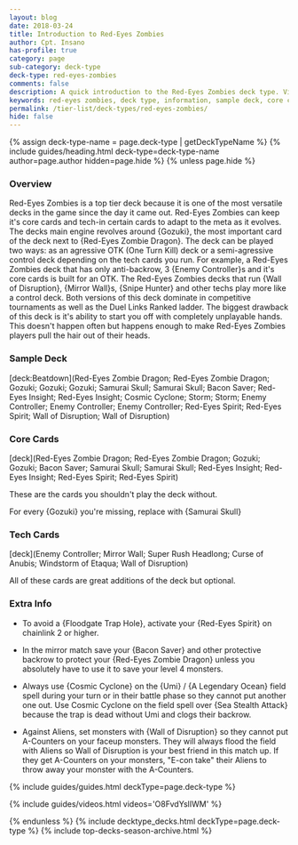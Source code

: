 ```yaml
---
layout: blog
date: 2018-03-24
title: Introduction to Red-Eyes Zombies
author: Cpt. Insano
has-profile: true
category: page
sub-category: deck-type
deck-type: red-eyes-zombies
comments: false
description: A quick introduction to the Red-Eyes Zombies deck type. View sample deck, core cards, tech cards, quick tips, guides, videos and other information.
keywords: red-eyes zombies, deck type, information, sample deck, core cards, tech cards, quick tips, guides, videos
permalink: /tier-list/deck-types/red-eyes-zombies/
hide: false
---
```


{% assign deck-type-name = page.deck-type | getDeckTypeName %}
{% include guides/heading.html deck-type=deck-type-name author=page.author hidden=page.hide %}
{% unless page.hide %}

### Overview
Red-Eyes Zombies is a top tier deck because it is one of the most versatile decks in the game since the day it came out. Red-Eyes Zombies can keep it's core cards and tech-in certain cards to adapt to the meta as it evolves. The decks main engine revolves around {Gozuki}, the most important card of the deck next to {Red-Eyes Zombie Dragon}. The deck can be played two ways: as an agressive OTK (One Turn Kill) deck or a semi-agressive control deck depending on the tech cards you run. For example, a Red-Eyes Zombies deck that has only anti-backrow, 3 {Enemy Controller}s and it's core cards is built for an OTK. The Red-Eyes Zombies decks that run {Wall of Disruption}, {Mirror Wall}s, {Snipe Hunter} and other techs play more like a control deck. Both versions of this deck dominate in competitive tournaments as well as the Duel Links Ranked ladder. The biggest drawback of this deck is it's ability to start you off with completely unplayable hands. This doesn't happen often but happens enough to make Red-Eyes Zombies players pull the hair out of their heads.

### Sample Deck

[deck:Beatdown](Red-Eyes Zombie Dragon; Red-Eyes Zombie Dragon; Gozuki; Gozuki; Gozuki; Samurai Skull; Samurai Skull; Bacon Saver; Red-Eyes Insight; Red-Eyes Insight; Cosmic Cyclone; Storm; Storm; Enemy Controller; Enemy Controller; Enemy Controller; Red-Eyes Spirit; Red-Eyes Spirit; Wall of Disruption; Wall of Disruption) 

### Core Cards

[deck](Red-Eyes Zombie Dragon; Red-Eyes Zombie Dragon; Gozuki; Gozuki; Bacon Saver; Samurai Skull; Samurai Skull; Red-Eyes Insight; Red-Eyes Insight; Red-Eyes Spirit; Red-Eyes Spirit)

These are the cards you shouldn't play the deck without.

For every {Gozuki} you're missing, replace with {Samurai Skull}    

### Tech Cards

[deck](Enemy Controller; Mirror Wall; Super Rush Headlong; Curse of Anubis; Windstorm of Etaqua; Wall of Disruption)

All of these cards are great additions of the deck but optional.

### Extra Info

- To avoid a {Floodgate Trap Hole}, activate your {Red-Eyes Spirit} on chainlink 2 or higher.

- In the mirror match save your {Bacon Saver} and other protective backrow to protect your {Red-Eyes Zombie Dragon} unless you absolutely have to use it to save your level 4 monsters.

- Always use {Cosmic Cyclone} on the {Umi} / {A Legendary Ocean} field spell during your turn or in their battle phase so they cannot put another one out. Use Cosmic Cyclone on the field spell over {Sea Stealth Attack} because the trap is dead without Umi and clogs their backrow.

- Against Aliens, set monsters with {Wall of Disruption} so they cannot put A-Counters on your faceup monsters. They will always flood the field with Aliens so Wall of Disruption is your best friend in this match up. If they get A-Counters on your monsters, "E-con take" their Aliens to throw away your monster with the A-Counters.

{% include guides/guides.html deckType=page.deck-type %}

{% include guides/videos.html videos='O8FvdYslIWM' %}

{% endunless %}
{% include decktype_decks.html deckType=page.deck-type %}
{% include top-decks-season-archive.html %}